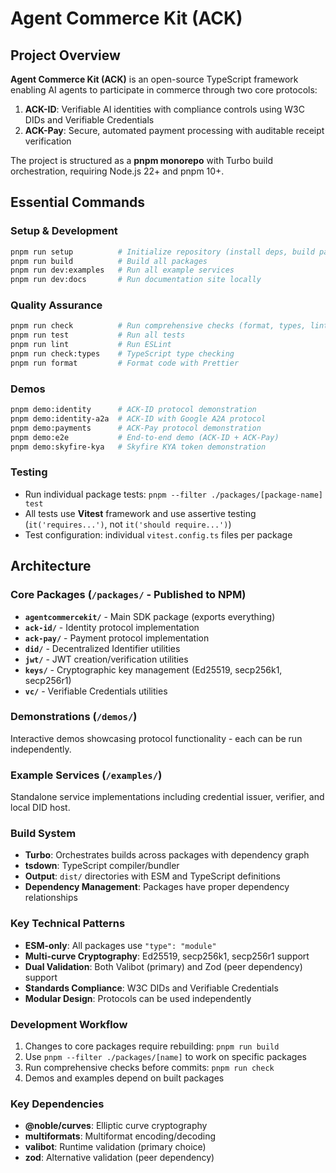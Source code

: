 # Agent Commerce Kit (ACK)

## Project Overview

**Agent Commerce Kit (ACK)** is an open-source TypeScript framework enabling AI agents to participate in commerce through two core protocols:

1. **ACK-ID**: Verifiable AI identities with compliance controls using W3C DIDs and Verifiable Credentials
2. **ACK-Pay**: Secure, automated payment processing with auditable receipt verification

The project is structured as a **pnpm monorepo** with Turbo build orchestration, requiring Node.js 22+ and pnpm 10+.

## Essential Commands

### Setup & Development

```bash
pnpm run setup          # Initialize repository (install deps, build packages)
pnpm run build          # Build all packages
pnpm run dev:examples   # Run all example services
pnpm run dev:docs       # Run documentation site locally
```

### Quality Assurance

```bash
pnpm run check          # Run comprehensive checks (format, types, lint, test)
pnpm run test           # Run all tests
pnpm run lint           # Run ESLint
pnpm run check:types    # TypeScript type checking
pnpm run format         # Format code with Prettier
```

### Demos

```bash
pnpm demo:identity      # ACK-ID protocol demonstration
pnpm demo:identity-a2a  # ACK-ID with Google A2A protocol
pnpm demo:payments      # ACK-Pay protocol demonstration
pnpm demo:e2e           # End-to-end demo (ACK-ID + ACK-Pay)
pnpm demo:skyfire-kya   # Skyfire KYA token demonstration
```

### Testing

- Run individual package tests: `pnpm --filter ./packages/[package-name] test`
- All tests use **Vitest** framework and use assertive testing (`it('requires...')`, not `it('should require...')`)
- Test configuration: individual `vitest.config.ts` files per package

## Architecture

### Core Packages (`/packages/` - Published to NPM)

- **`agentcommercekit/`** - Main SDK package (exports everything)
- **`ack-id/`** - Identity protocol implementation
- **`ack-pay/`** - Payment protocol implementation
- **`did/`** - Decentralized Identifier utilities
- **`jwt/`** - JWT creation/verification utilities
- **`keys/`** - Cryptographic key management (Ed25519, secp256k1, secp256r1)
- **`vc/`** - Verifiable Credentials utilities

### Demonstrations (`/demos/`)

Interactive demos showcasing protocol functionality - each can be run independently.

### Example Services (`/examples/`)

Standalone service implementations including credential issuer, verifier, and local DID host.

### Build System

- **Turbo**: Orchestrates builds across packages with dependency graph
- **tsdown**: TypeScript compiler/bundler
- **Output**: `dist/` directories with ESM and TypeScript definitions
- **Dependency Management**: Packages have proper dependency relationships

### Key Technical Patterns

- **ESM-only**: All packages use `"type": "module"`
- **Multi-curve Cryptography**: Ed25519, secp256k1, secp256r1 support
- **Dual Validation**: Both Valibot (primary) and Zod (peer dependency) support
- **Standards Compliance**: W3C DIDs and Verifiable Credentials
- **Modular Design**: Protocols can be used independently

### Development Workflow

1. Changes to core packages require rebuilding: `pnpm run build`
2. Use `pnpm --filter ./packages/[name]` to work on specific packages
3. Run comprehensive checks before commits: `pnpm run check`
4. Demos and examples depend on built packages

### Key Dependencies

- **@noble/curves**: Elliptic curve cryptography
- **multiformats**: Multiformat encoding/decoding
- **valibot**: Runtime validation (primary choice)
- **zod**: Alternative validation (peer dependency)
